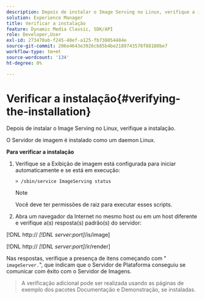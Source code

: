 ```yaml
---
description: Depois de instalar o Image Serving no Linux, verifique a instalação.
solution: Experience Manager
title: Verificar a instalação
feature: Dynamic Media Classic, SDK/API
role: Developer,User
exl-id: 273478ab-f245-48ef-a125-fb738054484e
source-git-commit: 206e4643e3926cb85b4be2189743578f88180be7
workflow-type: tm+mt
source-wordcount: '134'
ht-degree: 0%

---
```


# Verificar a instalação{#verifying-the-installation}

Depois de instalar o Image Serving no Linux, verifique a instalação.

O Servidor de imagem é instalado como um daemon Linux.

**Para verificar a instalação**

1. Verifique se a Exibição de imagem está configurada para iniciar automaticamente e se está em execução:

   `> /sbin/service ImageServing status`

   >[!NOTE]
   >
   >Você deve ter permissões de raiz para executar esses scripts.

1. Abra um navegador da Internet no mesmo host ou em um host diferente e verifique a(s) resposta(s) padrão(s) do servidor:

[!DNL http:// *[!DNL server:port]*/is/image]

[!DNL http:// *[!DNL server:port]*/ir/render]

Nas respostas, verifique a presença de itens começando com &quot; `imageServer.`&quot;, que indicam que o Servidor de Plataforma conseguiu se comunicar com êxito com o Servidor de Imagens.
>A verificação adicional pode ser realizada usando as páginas de exemplo dos pacotes Documentação e Demonstração, se instaladas.
